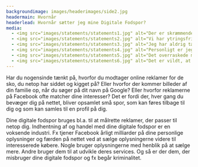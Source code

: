 ```yaml
---
backgroundimage: images/headerimages/side2.jpg
headermain: Hvornår
headerlead: Hvornår sætter jeg mine Digitale Fodspor?
media:
  - <img src="images/statements/statements1.jpg" alt="Der er skræmmende, at Facebook tager alle dine oplysninger. Det kommer ikke som en overraskelse, men jeg synes alligevel, at det er chokerende, hvor meget de gemmer, selvom man sletter det.">
  - <img src="images/statements/statements2.jpg" alt="Vi har ytringsfrihed, det vil jeg benytte mig af.">
  - <img src="images/statements/statements3.jpg" alt="Jeg har aldrig tænkt over, at Google overvåger mig, men jeg har undret mig over, at de sneakers, jeg lige havde googlet, pludseligt dukkede op på YouTube.">
  - <img src="images/statements/statements4.jpg" alt="Personligt er jeg ligeglad med, hvad firmaer ved om mig, men jeg er imod princippet i, at firmaerne gemmer mine oplysninger">
  - <img src="images/statements/statements5.jpg" alt="Det overraskede mig meget, at mine Pinterest billeder dukkede op i en Google søgning om mig.">
  - <img src="images/statements/statements6.jpg" alt="Det er vildt, at billeder af min familie dukkede op i en Google søgning om mig.">
---
```

Har du nogensinde tænkt på, hvorfor du modtager online reklamer for de sko, du netop har siddet og kigget på? Eller hvorfor der kommer billeder af din familie op, når du søger på dit navn på Google? Eller hvorfor reklamerne på Facebook ofte matcher dine interesser? Det er fordi der, hver gang du bevæger dig på nettet, bliver opsamlet små spor, som kan føres tilbage til dig og som kan samles til en profil på dig.


Dine digitale fodspor bruges bl.a. til at målrette reklamer, der passer til netop dig. Indhentning af og handel med dine digitale fodspor er en voksende industri. Fx tjener Facebook årligt milliarder på dine personlige oplysninger og færden på nettet ved at sælge oplysningerne videre til interesserede købere. Nogle bruger oplysningerne med henblik på at sælge mere. Andre bruger dem til at udvikle deres services. Og så er der dem, der misbruger dine digitale fodspor og fx begår kriminalitet.
